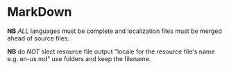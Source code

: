 # MarkDown

**NB** _ALL_ languages must be complete and localization files must be merged ahead of source files.

**NB** do _NOT_ slect resource file output "locale for the resource file's name e.g. en-us.md" use folders and keep the filename.
